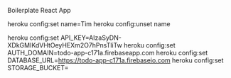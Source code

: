 Boilerplate React App


heroku config:set name=Tim
heroku config:unset name

heroku config:set API_KEY=AIzaSyDN-XDkGMIKdVHtOeyHEXm2O7hPnsTliTw
heroku config:set AUTH_DOMAIN=todo-app-c171a.firebaseapp.com
heroku config:set DATABASE_URL=https://todo-app-c171a.firebaseio.com
heroku config:set STORAGE_BUCKET=